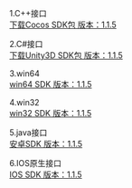 1.C++接口  
[下载Cocos SDK包 版本：1.1.5](http://imgcache.tce.fsphere.cn/static/mc.qcloudimg.com/static/archive/09969921cce8036062b5d9c135db7d81/gcloud_voice_1_1_5_143653_20170323_Cocos.zip)  
 
2.C#接口  
[下载Unity3D SDK包 版本：1.1.5](http://imgcache.tce.fsphere.cn/static/mc.qcloudimg.com/static/archive/05fdb7aac3b092f4e871a24b6de1e6b6/gcloud_voice_1_1_5_143653_20170323_Unity3D.zip)   
 
3.win64   
[win64 SDK 版本：1.1.5](http://imgcache.tce.fsphere.cn/static/mc.qcloudimg.com/static/archive/55a8213139039962d7550739ab94a258/gcloud_voice_winx64_1_1_5_143653_20170324.zip)   

4.win32  
[win32 SDK 版本：1.1.5](http://imgcache.tce.fsphere.cn/static/mc.qcloudimg.com/static/archive/2b355d5ec4303b90509e893dac31ca4e/gcloud_voice_win_1_1_5_143653_20170324.zip) 
    
5.java接口  
[安卓SDK 版本：1.1.5](http://imgcache.tce.fsphere.cn/static/mc.qcloudimg.com/static/archive/764904b117e135ccddc0e7420b4199ed/gcloud_voice_1_1_5_143653_20170323_Android.zip)  

6.IOS原生接口  
[IOS SDK 版本：1.1.5](http://imgcache.tce.fsphere.cn/static/mc.qcloudimg.com/static/archive/9b6fdd72a198cb4d5c3ee9b3c87053c0/gcloud_voice_1_1_5_143653_20170323_iOS.zip)  